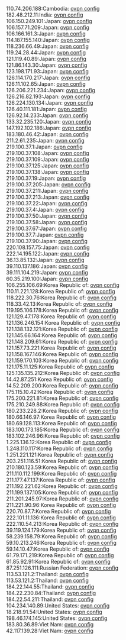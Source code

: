 110.74.206.188:Cambodia: [ovpn config](vpn/110_74_206_188.ovpn)  
182.48.212.11:India: [ovpn config](vpn/182_48_212_11.ovpn)  
106.150.249.101:Japan: [ovpn config](vpn/106_150_249_101.ovpn)  
106.157.71.209:Japan: [ovpn config](vpn/106_157_71_209.ovpn)  
106.166.161.3:Japan: [ovpn config](vpn/106_166_161_3.ovpn)  
114.187.155.140:Japan: [ovpn config](vpn/114_187_155_140.ovpn)  
118.236.66.49:Japan: [ovpn config](vpn/118_236_66_49.ovpn)  
119.24.28.44:Japan: [ovpn config](vpn/119_24_28_44.ovpn)  
121.119.40.89:Japan: [ovpn config](vpn/121_119_40_89.ovpn)  
121.86.143.30:Japan: [ovpn config](vpn/121_86_143_30.ovpn)  
123.198.171.93:Japan: [ovpn config](vpn/123_198_171_93.ovpn)  
126.114.170.217:Japan: [ovpn config](vpn/126_114_170_217.ovpn)  
126.11.102.65:Japan: [ovpn config](vpn/126_11_102_65.ovpn)  
126.206.221.234:Japan: [ovpn config](vpn/126_206_221_234.ovpn)  
126.216.82.193:Japan: [ovpn config](vpn/126_216_82_193.ovpn)  
126.224.130.134:Japan: [ovpn config](vpn/126_224_130_134.ovpn)  
126.40.111.181:Japan: [ovpn config](vpn/126_40_111_181.ovpn)  
126.92.14.233:Japan: [ovpn config](vpn/126_92_14_233.ovpn)  
133.32.235.120:Japan: [ovpn config](vpn/133_32_235_120.ovpn)  
147.192.102.186:Japan: [ovpn config](vpn/147_192_102_186.ovpn)  
183.180.46.42:Japan: [ovpn config](vpn/183_180_46_42.ovpn)  
211.2.61.235:Japan: [ovpn config](vpn/211_2_61_235.ovpn)  
219.100.37.1:Japan: [ovpn config](vpn/219_100_37_1.ovpn)  
219.100.37.108:Japan: [ovpn config](vpn/219_100_37_108.ovpn)  
219.100.37.109:Japan: [ovpn config](vpn/219_100_37_109.ovpn)  
219.100.37.125:Japan: [ovpn config](vpn/219_100_37_125.ovpn)  
219.100.37.138:Japan: [ovpn config](vpn/219_100_37_138.ovpn)  
219.100.37.19:Japan: [ovpn config](vpn/219_100_37_19.ovpn)  
219.100.37.205:Japan: [ovpn config](vpn/219_100_37_205.ovpn)  
219.100.37.211:Japan: [ovpn config](vpn/219_100_37_211.ovpn)  
219.100.37.213:Japan: [ovpn config](vpn/219_100_37_213.ovpn)  
219.100.37.22:Japan: [ovpn config](vpn/219_100_37_22.ovpn)  
219.100.37.4:Japan: [ovpn config](vpn/219_100_37_4.ovpn)  
219.100.37.50:Japan: [ovpn config](vpn/219_100_37_50.ovpn)  
219.100.37.58:Japan: [ovpn config](vpn/219_100_37_58.ovpn)  
219.100.37.67:Japan: [ovpn config](vpn/219_100_37_67.ovpn)  
219.100.37.7:Japan: [ovpn config](vpn/219_100_37_7.ovpn)  
219.100.37.90:Japan: [ovpn config](vpn/219_100_37_90.ovpn)  
220.108.157.75:Japan: [ovpn config](vpn/220_108_157_75.ovpn)  
222.14.195.122:Japan: [ovpn config](vpn/222_14_195_122.ovpn)  
36.13.85.132:Japan: [ovpn config](vpn/36_13_85_132.ovpn)  
39.110.137.186:Japan: [ovpn config](vpn/39_110_137_186.ovpn)  
39.111.104.219:Japan: [ovpn config](vpn/39_111_104_219.ovpn)  
60.35.219.100:Japan: [ovpn config](vpn/60_35_219_100.ovpn)  
106.255.106.69:Korea Republic of: [ovpn config](vpn/106_255_106_69.ovpn)  
110.11.221.128:Korea Republic of: [ovpn config](vpn/110_11_221_128.ovpn)  
118.222.30.76:Korea Republic of: [ovpn config](vpn/118_222_30_76.ovpn)  
118.33.42.13:Korea Republic of: [ovpn config](vpn/118_33_42_13.ovpn)  
119.195.106.178:Korea Republic of: [ovpn config](vpn/119_195_106_178.ovpn)  
121.129.47.178:Korea Republic of: [ovpn config](vpn/121_129_47_178.ovpn)  
121.136.246.154:Korea Republic of: [ovpn config](vpn/121_136_246_154.ovpn)  
121.138.132.121:Korea Republic of: [ovpn config](vpn/121_138_132_121.ovpn)  
121.145.66.164:Korea Republic of: [ovpn config](vpn/121_145_66_164.ovpn)  
121.148.209.61:Korea Republic of: [ovpn config](vpn/121_148_209_61.ovpn)  
121.157.73.221:Korea Republic of: [ovpn config](vpn/121_157_73_221.ovpn)  
121.158.167.146:Korea Republic of: [ovpn config](vpn/121_158_167_146.ovpn)  
121.159.170.103:Korea Republic of: [ovpn config](vpn/121_159_170_103.ovpn)  
121.175.11.125:Korea Republic of: [ovpn config](vpn/121_175_11_125.ovpn)  
125.135.135.212:Korea Republic of: [ovpn config](vpn/125_135_135_212.ovpn)  
14.42.87.251:Korea Republic of: [ovpn config](vpn/14_42_87_251.ovpn)  
14.52.209.200:Korea Republic of: [ovpn config](vpn/14_52_209_200.ovpn)  
175.115.10.42:Korea Republic of: [ovpn config](vpn/175_115_10_42.ovpn)  
175.200.221.81:Korea Republic of: [ovpn config](vpn/175_200_221_81.ovpn)  
175.210.249.88:Korea Republic of: [ovpn config](vpn/175_210_249_88.ovpn)  
180.233.228.2:Korea Republic of: [ovpn config](vpn/180_233_228_2.ovpn)  
180.66.146.97:Korea Republic of: [ovpn config](vpn/180_66_146_97.ovpn)  
180.69.128.113:Korea Republic of: [ovpn config](vpn/180_69_128_113.ovpn)  
183.100.173.185:Korea Republic of: [ovpn config](vpn/183_100_173_185.ovpn)  
183.102.246.96:Korea Republic of: [ovpn config](vpn/183_102_246_96.ovpn)  
1.225.136.12:Korea Republic of: [ovpn config](vpn/1_225_136_12.ovpn)  
1.248.110.117:Korea Republic of: [ovpn config](vpn/1_248_110_117.ovpn)  
1.251.221.121:Korea Republic of: [ovpn config](vpn/1_251_221_121.ovpn)  
203.251.116.51:Korea Republic of: [ovpn config](vpn/203_251_116_51.ovpn)  
210.180.123.59:Korea Republic of: [ovpn config](vpn/210_180_123_59.ovpn)  
211.110.112.199:Korea Republic of: [ovpn config](vpn/211_110_112_199.ovpn)  
211.177.47.137:Korea Republic of: [ovpn config](vpn/211_177_47_137.ovpn)  
211.192.221.62:Korea Republic of: [ovpn config](vpn/211_192_221_62.ovpn)  
211.199.137.105:Korea Republic of: [ovpn config](vpn/211_199_137_105.ovpn)  
211.201.245.97:Korea Republic of: [ovpn config](vpn/211_201_245_97.ovpn)  
211.221.90.96:Korea Republic of: [ovpn config](vpn/211_221_90_96.ovpn)  
220.70.87.7:Korea Republic of: [ovpn config](vpn/220_70_87_7.ovpn)  
222.101.11.136:Korea Republic of: [ovpn config](vpn/222_101_11_136.ovpn)  
222.110.54.213:Korea Republic of: [ovpn config](vpn/222_110_54_213.ovpn)  
39.119.124.179:Korea Republic of: [ovpn config](vpn/39_119_124_179.ovpn)  
58.239.158.79:Korea Republic of: [ovpn config](vpn/58_239_158_79.ovpn)  
59.10.213.246:Korea Republic of: [ovpn config](vpn/59_10_213_246.ovpn)  
59.14.10.47:Korea Republic of: [ovpn config](vpn/59_14_10_47.ovpn)  
61.79.171.219:Korea Republic of: [ovpn config](vpn/61_79_171_219.ovpn)  
61.85.92.91:Korea Republic of: [ovpn config](vpn/61_85_92_91.ovpn)  
87.251.126.111:Russian Federation: [ovpn config](vpn/87_251_126_111.ovpn)  
113.53.121.2:Thailand: [ovpn config](vpn/113_53_121_2.ovpn)  
113.53.121.2:Thailand: [ovpn config](vpn/113_53_121_2.ovpn)  
184.22.144.55:Thailand: [ovpn config](vpn/184_22_144_55.ovpn)  
184.22.230.84:Thailand: [ovpn config](vpn/184_22_230_84.ovpn)  
184.22.54.211:Thailand: [ovpn config](vpn/184_22_54_211.ovpn)  
104.234.140.89:United States: [ovpn config](vpn/104_234_140_89.ovpn)  
18.218.91.54:United States: [ovpn config](vpn/18_218_91_54.ovpn)  
198.46.174.145:United States: [ovpn config](vpn/198_46_174_145.ovpn)  
183.80.36.89:Viet Nam: [ovpn config](vpn/183_80_36_89.ovpn)  
42.117.139.28:Viet Nam: [ovpn config](vpn/42_117_139_28.ovpn)  
